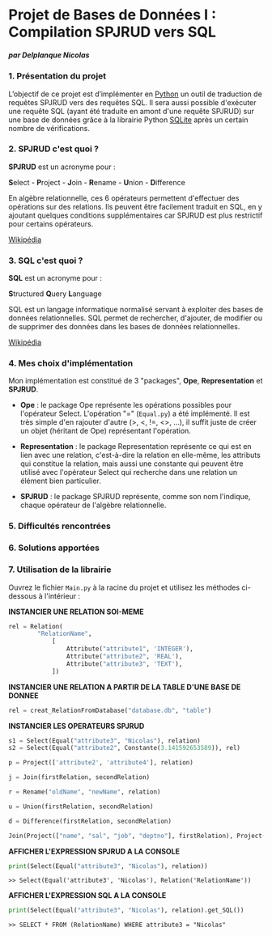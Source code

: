 # Projet de Bases de Données I : Compilation SPJRUD vers SQL

##### par Delplanque Nicolas

### 1. Présentation du projet
L’objectif de ce projet est d’implémenter en [Python](https://www.python.org/) un outil de traduction de requêtes SPJRUD vers des requêtes SQL. 
Il sera aussi possible d'exécuter une requête SQL (ayant été traduite en amont d'une requête SPJRUD) sur une base de données 
grâce à la librairie Python [SQLite](https://docs.python.org/3/library/sqlite3.html) après un certain nombre de vérifications.

### 2. SPJRUD c'est quoi ?
**SPJRUD** est un acronyme pour :

**S**elect - **P**roject - **J**oin - **R**ename - **U**nion - **D**ifference

En algèbre relationnelle, ces 6 opérateurs permettent d'effectuer des opérations sur des relations. Ils peuvent être facilement traduit en SQL, en y ajoutant quelques conditions supplémentaires car SPJRUD est plus restrictif pour certains opérateurs.

[Wikipédia](https://fr.wikipedia.org/wiki/Alg%C3%A8bre_relationnelle#:~:text=L'alg%C3%A8bre%20relationnelle%20est%20un,des%20bases%20de%20donn%C3%A9es%20relationnelles.)

### 3. SQL c'est quoi ?
**SQL** est un acronyme pour :

**S**tructured **Q**uery **L**anguage

SQL est un langage informatique normalisé servant à exploiter des bases de données relationnelles. SQL permet de rechercher, d'ajouter, de modifier ou de supprimer des données dans les bases de données relationnelles. 

[Wikipédia](https://fr.wikipedia.org/wiki/Structured_Query_Language#:~:text=SQL%20(sigle%20de%20Structured%20Query,des%20bases%20de%20donn%C3%A9es%20relationnelles.)) 

### 4. Mes choix d'implémentation
Mon implémentation est constitué de 3 "packages", **Ope**, **Representation** et **SPJRUD**.

+ **Ope** : le package Ope représente les opérations possibles pour l'opérateur Select. L'opération "=" (`Equal.py`) a été implémenté. Il est très simple d'en rajouter d'autre (>, <, !=, <>, ...), il suffit juste de créer un objet (héritant de Ope) représentant l'opération.

+ **Representation** : le package Representation représente ce qui est en lien avec une relation, c'est-à-dire la relation en elle-même, les attributs qui constitue la relation, mais aussi une constante qui peuvent être utilisé avec l'opérateur Select qui recherche dans une relation un élément bien particulier.

+ **SPJRUD** : le package SPJRUD représente, comme son nom l'indique, chaque opérateur de l'algèbre relationnelle.

### 5. Difficultés rencontrées


### 6. Solutions apportées


### 7. Utilisation de la librairie

Ouvrez le fichier `Main.py` à la racine du projet et utilisez les méthodes ci-dessous à l'intérieur :

**INSTANCIER UNE RELATION SOI-MEME**

```python
rel = Relation(
        "RelationName", 
            [
                Attribute("attribute1", 'INTEGER'), 
                Attribute("attribute2", 'REAL'), 
                Attribute("attribute3", 'TEXT'),
            ])
```

**INSTANCIER UNE RELATION A PARTIR DE LA TABLE D'UNE BASE DE DONNEE**

```python
rel = creat_RelationFromDatabase("database.db", "table")
```

**INSTANCIER LES OPERATEURS SPJRUD**

```python
s1 = Select(Equal("attribute3", "Nicolas"), relation)
s2 = Select(Equal("attribute2", Constante(3.141592653589)), rel)
```

```python
p = Project(['attribute2', 'attribute4'], relation)
```

```python
j = Join(firstRelation, secondRelation)
```

```python
r = Rename("oldName", "newName", relation)
```

```python
u = Union(firstRelation, secondRelation)
```

```python
d = Difference(firstRelation, secondRelation)
```

```python
Join(Project(["name", "sal", "job", "deptno"], firstRelation), Project(["deptno", "departement", "loc"], Select(Equal("departement", Constante("RESEARCH")), Rename("dname", "departement", secondRelation))))
```

**AFFICHER L'EXPRESSION SPJRUD A LA CONSOLE**

```python
print(Select(Equal("attribute3", "Nicolas"), relation))
```
```
>> Select(Equal('attribute3', 'Nicolas'), Relation('RelationName'))
```

**AFFICHER L'EXPRESSION SQL A LA CONSOLE**

```python
print(Select(Equal("attribute3", "Nicolas"), relation).get_SQL())
```
```
>> SELECT * FROM (RelationName) WHERE attribute3 = "Nicolas"
```